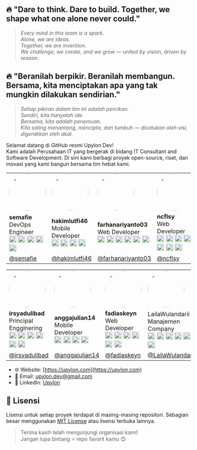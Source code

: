 ## 🔥 "Dare to think. Dare to build. Together, we shape what one alone never could."
> *Every mind in this team is a spark.*  
> *Alone, we are ideas.*  
> *Together, we are invention.*  
> *We challenge, we create, and we grow — united by vision, driven by reason.*

## 🔥 "Beranilah berpikir. Beranilah membangun. Bersama, kita menciptakan apa yang tak mungkin dilakukan sendirian."
> *Setiap pikiran dalam tim ini adalah percikan.*  
> *Sendiri, kita hanyalah ide.*  
> *Bersama, kita adalah penemuan.*  
> *Kita saling menantang, mencipta, dan tumbuh — disatukan oleh visi, digerakkan oleh akal.*

Selamat datang di GitHub resmi Upylon Dev!  
Kami adalah Perusahaan IT yang bergerak di bidang IT Consultant and Software Development. Di sini kami berbagi proyek open-source, riset, dan inovasi yang kami bangun bersama tim hebat kami.

| | | | | |
|--|--|--|--|--|
| <img src="https://github.com/semafie.png" width="100" height="100" style="border-radius: 50%" /> | <img src="https://github.com/hakimlutfi46.png" width="100" height="100" style="border-radius: 50%" /> | <img src="https://github.com/farhanariyanto03.png" width="100" height="100" style="border-radius: 50%" /> | <img src="https://github.com/ncflsy.png" width="100" height="100" style="border-radius: 50%" /> | <img src="https://github.com/adzazarif.png" width="100" height="100" style="border-radius: 50%" /> |
| **semafie** <br> DevOps Engineer <br> <img src="https://cdn.simpleicons.org/docker/2496ED" height="20" /> <img src="https://www.docker.com/wp-content/uploads/2022/03/Moby-logo.png" height="20" /> <img src="https://cdn.simpleicons.org/jenkins/D24939" height="20" /> <img src="https://cdn.simpleicons.org/githubactions/2088FF" height="20" /> <img src="https://cdn.simpleicons.org/kubernetes/326CE5" height="20" /> | **hakimlutfi46** <br> Mobile Developer <br> <img src="https://upload.wikimedia.org/wikipedia/commons/7/7e/Dart-logo.png" height="20" /> <img src="https://cdn.simpleicons.org/flutter/02569B" height="20" /> <img src="https://cdn.simpleicons.org/firebase/FFCA28" height="20" /> <img src="https://cdn.simpleicons.org/postman/FF6C37" height="20" /> | **farhanariyanto03** <br> Web Developer <br> <img src="https://upload.wikimedia.org/wikipedia/commons/2/27/PHP-logo.svg" height="20" /> <img src="https://upload.wikimedia.org/wikipedia/commons/6/6a/JavaScript-logo.png" height="20" /> <img src="https://cdn.simpleicons.org/react/61DAFB" height="20" /> <img src="https://cdn.simpleicons.org/laravel/FF2D20" height="20" /> <img src="https://cdn.simpleicons.org/mysql/4479A1" height="20" /> <img src="https://cdn.simpleicons.org/tailwindcss/06B6D4" height="20" /> | **ncflsy** <br> Web Developer <br> <img src="https://upload.wikimedia.org/wikipedia/commons/2/27/PHP-logo.svg" height="20" /> <img src="https://upload.wikimedia.org/wikipedia/commons/6/6a/JavaScript-logo.png" height="20" /> <img src="https://cdn.simpleicons.org/react/61DAFB" height="20" /> <img src="https://cdn.simpleicons.org/laravel/FF2D20" height="20" /> <img src="https://cdn.simpleicons.org/tailwindcss/06B6D4" height="20" /> <img src="https://cdn.simpleicons.org/mysql/4479A1" height="20" /> <img src="https://cdn.simpleicons.org/postman/FF6C37" height="20" /> | **adzazarif** <br> Web Developer <br> <img src="https://upload.wikimedia.org/wikipedia/commons/2/27/PHP-logo.svg" height="20" /> <img src="https://upload.wikimedia.org/wikipedia/commons/6/6a/JavaScript-logo.png" height="20" />  <img src="https://cdn.simpleicons.org/react/61DAFB" height="20" /> <img src="https://cdn.simpleicons.org/laravel/FF2D20" height="20" /> <img src="https://cdn.simpleicons.org/postman/FF6C37" height="20" /> <img src="https://cdn.simpleicons.org/mysql/4479A1" height="20" /> <img src="https://cdn.simpleicons.org/tailwindcss/06B6D4" height="20" /> |
| [@semafie](https://github.com/semafie) | [@hakimlutfi46](https://github.com/hakimlutfi46) | [@farhanariyanto03](https://github.com/farhanariyanto03) | [@ncflsy](https://github.com/ncflsy) | [@adzazarif](https://github.com/adzazarif) |

| | | | |
|--|--|--|--|
| <img src="https://github.com/irsyadulibad.png" width="100" height="100" style="border-radius: 50%" /> | <img src="https://github.com/anggajulian14.png" width="100" height="100" style="border-radius: 50%" /> | <img src="https://github.com/fadiaskeyn.png" width="100" height="100" style="border-radius: 50%" /> | <img src="https://github.com/LailaWulandarii.png" width="100" height="100" style="border-radius: 50%" /> | 
| **irsyadulibad** <br> Principal Engginering <br> <img src="https://cdn.simpleicons.org/docker/2496ED" height="20" /> <img src="https://cdn.simpleicons.org/kubernetes/326CE5" height="20" /> <img src="https://cdn.simpleicons.org/jenkins/D24939" height="20" /> <img src="https://cdn.simpleicons.org/githubactions/2088FF" height="20" />  <img src="https://cdn.simpleicons.org/terraform/844FBA" height="20" /> <img src="https://cdn.simpleicons.org/nginx/009639" height="20" /> | **anggajulian14** <br> Mobile Developer <br> <img src="https://upload.wikimedia.org/wikipedia/commons/7/7e/Dart-logo.png" height="20" /> <img src="https://cdn.simpleicons.org/flutter/02569B" height="20" /> <img src="https://cdn.simpleicons.org/firebase/FFCA28" height="20" /> <img src="https://cdn.simpleicons.org/postman/FF6C37" height="20" /> | **fadiaskeyn** <br> Web Developer <br> <img src="https://upload.wikimedia.org/wikipedia/commons/2/27/PHP-logo.svg" height="20" /> <img src="https://upload.wikimedia.org/wikipedia/commons/6/6a/JavaScript-logo.png" height="20" /> <img src="https://cdn.simpleicons.org/react/61DAFB" height="20" /> <img src="https://cdn.simpleicons.org/laravel/FF2D20" height="20" /> <img src="https://cdn.simpleicons.org/mysql/4479A1" height="20" /> <img src="https://cdn.simpleicons.org/tailwindcss/06B6D4" height="20" /> |LailaWulandarii <br> Manajemen Company <br> <img src="https://cdn.simpleicons.org/trello/0052CC" height="20" /> <img src="https://cdn.simpleicons.org/jira/0052CC" height="20" /> <img src="https://cdn.simpleicons.org/asana/F06A6A" height="20" /> <img src="https://cdn.simpleicons.org/slack/4A154B" height="20" />  <img src="https://upload.wikimedia.org/wikipedia/commons/d/da/Google_Drive_logo.png" height="20" /> <img src="https://cdn.simpleicons.org/notion/000000" height="20" />
| [@irsyadulibad](https://github.com/irsyadulibad) | [@anggajulian14](https://github.com/anggajulian14) | [@fadiaskeyn](https://github.com/fadiaskeyn) | [@LailaWulandarii](https://github.com/LailaWulandarii) |

- 🌐 Website: [https://upylon.com](https://upylon.com)
- 📧 Email: upylon.dev@gmail.com
- 📱 LinkedIn: [Upylon](https://www.linkedin.com/company/upylon/posts/?feedView=all)

## 📄 Lisensi

Lisensi untuk setiap proyek terdapat di masing-masing repositori. Sebagian besar menggunakan [MIT License](https://opensource.org/licenses/MIT) atau lisensi terbuka lainnya.

> Terima kasih telah mengunjungi organisasi kami!  
> Jangan lupa bintang ⭐ repo favorit kamu 😊
